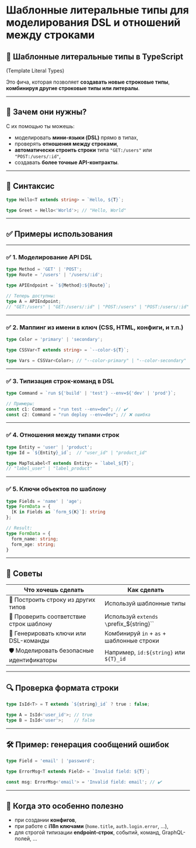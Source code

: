 
# Шаблонные литеральные типы для моделирования DSL и отношений между строками

## 🧩 **Шаблонные литеральные типы в TypeScript**

(Template Literal Types)

Это фича, которая позволяет **создавать новые строковые типы**, **комбинируя другие строковые типы или литералы**.

---

## 📌 Зачем они нужны?

С их помощью ты можешь:

* моделировать **мини-языки (DSL)** прямо в типах,
* проверять **отношения между строками**,
* **автоматически строить строки** типа `"GET:/users"` или `"POST:/users/:id"`,
* создавать **более точные API-контракты**.

---

## 🔧 Синтаксис

```ts
type Hello<T extends string> = `Hello, ${T}`;
```

```ts
type Greet = Hello<'World'>; // "Hello, World"
```

---

## ✅ Примеры использования

---

### ✅ 1. **Моделирование API DSL**

```ts
type Method = 'GET' | 'POST';
type Route = '/users' | '/users/:id';

type APIEndpoint = `${Method}:${Route}`;

// Теперь доступны:
type A = APIEndpoint; 
// "GET:/users" | "GET:/users/:id" | "POST:/users" | "POST:/users/:id"
```

---

### ✅ 2. **Маппинг из имени в ключ (CSS, HTML, конфиги, и т.п.)**

```ts
type Color = 'primary' | 'secondary';

type CSSVar<T extends string> = `--color-${T}`;

type Vars = CSSVar<Color>; // "--color-primary" | "--color-secondary"
```

---

### ✅ 3. **Типизация строк-команд в DSL**

```ts
type Command = `run ${'build' | 'test'} --env=${'dev' | 'prod'}`;

// Примеры:
const c1: Command = "run test --env=dev"; // ✔️
const c2: Command = "run deploy --env=dev"; // ❌ ошибка
```

---

### ✅ 4. **Отношения между типами строк**

```ts
type Entity = 'user' | 'product';
type Id = `${Entity}_id`;  // "user_id" | "product_id"
```

```ts
type MapToLabel<T extends Entity> = `label_${T}`;
// "label_user" | "label_product"
```

---

### ✅ 5. **Ключи объектов по шаблону**

```ts
type Fields = 'name' | 'age';
type FormData = {
  [K in Fields as `form_${K}`]: string
};

// Result:
type FormData = {
  form_name: string;
  form_age: string;
}
```

---

## 🧠 Советы

| Что хочешь сделать                        | Как сделать                                 |
| ----------------------------------------- | ------------------------------------------- |
| 📐 Построить строку из других типов       | Используй шаблонные типы                    |
| 🧠 Проверить соответствие строк шаблону   | Используй `extends \`prefix\_\${string}\`\` |
| 🔁 Генерировать ключи или DSL-команды     | Комбинируй `in` + `as` + шаблонные строки   |
| 🛡 Моделировать безопасные идентификаторы | Например, `id:${string}` или `${T}_id`      |

---

## 🔍 Проверка формата строки

```ts
type IsId<T> = T extends `${string}_id` ? true : false;

type A = IsId<'user_id'>; // true
type B = IsId<'user'>;    // false
```

---

## 🛠 Пример: генерация сообщений ошибок

```ts
type Field = 'email' | 'password';

type ErrorMsg<T extends Field> = `Invalid field: ${T}`;

const msg: ErrorMsg<'email'> = 'Invalid field: email'; // ✔️
```

---

## 🔗 Когда это особенно полезно

* при создании **конфигов**,
* при работе с **i18n ключами** (`home.title`, `auth.login.error`, …),
* для строгой типизации **endpoint-строк**, событий, команд, GraphQL-полей, …


